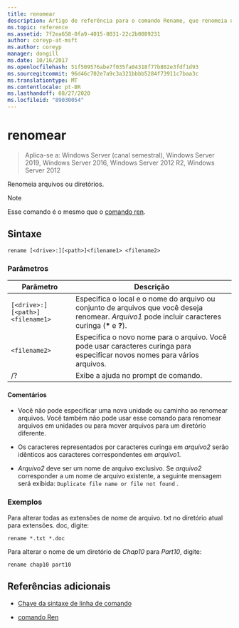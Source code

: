 ```yaml
---
title: renomear
description: Artigo de referência para o comando Rename, que renomeia um arquivo ou diretório.
ms.topic: reference
ms.assetid: 7f2ea658-0fa9-4015-8031-22c2b0089231
author: coreyp-at-msft
ms.author: coreyp
manager: dongill
ms.date: 10/16/2017
ms.openlocfilehash: 51f509576abe7f035fa04318f77b802e3fdf1d93
ms.sourcegitcommit: 96d46c702e7a9c3a321bbbb5284f73911c7baa3c
ms.translationtype: MT
ms.contentlocale: pt-BR
ms.lasthandoff: 08/27/2020
ms.locfileid: "89030054"
---
```

# <a name="rename"></a>renomear

> Aplica-se a: Windows Server (canal semestral), Windows Server 2019, Windows Server 2016, Windows Server 2012 R2, Windows Server 2012

Renomeia arquivos ou diretórios.

> [!NOTE]
> Esse comando é o mesmo que o [comando ren](ren.md).

## <a name="syntax"></a>Sintaxe

```
rename [<drive>:][<path>]<filename1> <filename2>
```

### <a name="parameters"></a>Parâmetros

| Parâmetro | Descrição |
|--|--|
| `[<drive>:][<path>]<filename1>` | Especifica o local e o nome do arquivo ou conjunto de arquivos que você deseja renomear. *Arquivo1* pode incluir caracteres curinga (**&#42;** e **?**). |
| `<filename2>` | Especifica o novo nome para o arquivo. Você pode usar caracteres curinga para especificar novos nomes para vários arquivos. |
| /? | Exibe a ajuda no prompt de comando. |

#### <a name="remarks"></a>Comentários

- Você não pode especificar uma nova unidade ou caminho ao renomear arquivos. Você também não pode usar esse comando para renomear arquivos em unidades ou para mover arquivos para um diretório diferente.

- Os caracteres representados por caracteres curinga em *arquivo2* serão idênticos aos caracteres correspondentes em *arquivo1*.

- *Arquivo2* deve ser um nome de arquivo exclusivo. Se *arquivo2* corresponder a um nome de arquivo existente, a seguinte mensagem será exibida: `Duplicate file name or file not found` .

### <a name="examples"></a>Exemplos

Para alterar todas as extensões de nome de arquivo. txt no diretório atual para extensões. doc, digite:

```
rename *.txt *.doc
```

Para alterar o nome de um diretório de *Chap10* para *Part10*, digite:

```
rename chap10 part10
```

## <a name="additional-references"></a>Referências adicionais

- [Chave da sintaxe de linha de comando](command-line-syntax-key.md)

- [comando Ren](ren.md)
